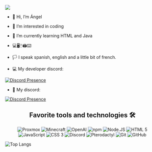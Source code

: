 <a href=#><img src="contributions.svg"></a>

- 👋 Hi, I’m Ángel
- 👀 I’m interested in coding
- 🌱 I’m currently learning HTML and Java
- 💻🖥🖱🖨⌨
- 🏳 I speak spanish, english and a little bit of french.

- 💻 My developer discord:

[![Discord Presence](https://lanyard.cnrad.dev/api/979360345627971614?idleMessage=👨‍💻%20Programando%20👨‍💻)](https://discord.com/users/979360345627971614)

- 💬 My discord:

[![Discord Presence](https://lanyard.cnrad.dev/api/970701038455763005?idleMessage=Owner%20De%20Pixelia%20⛏)](https://discord.com/users/970701038455763005)

<!-- Skills -->
<h2 align="center">Favorite tools and technologies 🛠</h2>
<p align="center">

<img src="https://img.shields.io/badge/-Proxmox-2C3E50?style=for-the-badge&logo=proxmox&logoColor=white" alt="Proxmox" />
<img src="https://img.shields.io/badge/-Minecraft-62B47A?style=for-the-badge&logo=minecraft&logoColor=white" alt="Minecraft" />
<img src="https://img.shields.io/badge/-OpenAI-000000?style=for-the-badge&logo=openai&logoColor=white" alt="OpenAI" />
<img src="https://img.shields.io/badge/-npm-cb0000?style=for-the-badge&logo=npm&logoColor=white" alt="npm" />
<img src="https://img.shields.io/badge/-Node.js-43853d?style=for-the-badge&logo=nodedotjs&logoColor=white" alt="Node.JS" />
<img src="https://img.shields.io/badge/-Html5-E34F26?style=for-the-badge&logo=html5&logoColor=white" alt="HTML 5" />
<img src="https://img.shields.io/badge/-JavaScript-dfb317?style=for-the-badge&logo=javascript&logoColor=white" alt="JavaScript" />
<img src="https://img.shields.io/badge/-Css3-1572B6?style=for-the-badge&logo=css3&logoColor=white" alt="CSS 3" />
<img src="https://img.shields.io/badge/-Discord-5865F2?style=for-the-badge&logo=discord&logoColor=white" alt="Discord" />
<img src="https://img.shields.io/badge/-Pterodactyl-10539F?style=for-the-badge&logo=pterodactyl&logoColor=white" alt="Pterodactyl" />
<img src="https://img.shields.io/badge/-Git-F05032?style=for-the-badge&logo=git&logoColor=white" alt="Git" />
<img src="https://img.shields.io/badge/-GitHub-181717?style=for-the-badge&logo=github&logoColor=white" alt="GitHub" />

</p>

![Top Langs](https://github-readme-stats.vercel.app/api/top-langs/?username=Angel-Informatico&theme=dark)
<!---
Angel-Informatico/Angel-Informatico is a ✨ special ✨ repository because its `README.md` (this file) appears on your GitHub profile.
You can click the Preview link to take a look at your changes.
--->
